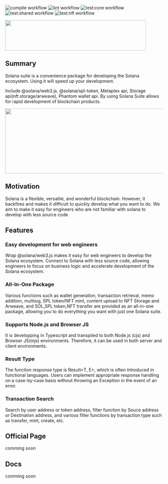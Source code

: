 ![compile workflow](https://github.com/atonoy/solana-suite/actions/workflows/compile.yml/badge.svg)
![lint workflow](https://github.com/atonoy/solana-suite/actions/workflows/lint.yml/badge.svg)
![test:core workflow](https://github.com/atonoy/solana-suite/actions/workflows/test-core.yml/badge.svg)
![test:shared workflow](https://github.com/atonoy/solana-suite/actions/workflows/test-shared.yml/badge.svg)
![test:nft workflow](https://github.com/atonoy/solana-suite/actions/workflows/test-nft.yml/badge.svg)

<img src="https://bafkreibksjy2sdskvcrrlse2lwbskasub36bspidube7rlozhrd7wssg6i.ipfs.nftstorage.link/" width="450" height="97" />


## Summary


Solana suite is a convenience package for developing the Solana ecosystem. Using it will speed up your development.

Include @solana/web3.js, @solana/spl-token, Metaplex api, Storage api(nft.storage/arweave), Phantom wallet api.
By using Solana Suite allows for rapid development of blockchain products.

<img src="https://bafkreibolz2wpbpamryvdlcmbqfrit2wyvpx3ayyrjplth2s32ugp5uk2m.ipfs.nftstorage.link/" width="954" height="207" />

## Motivation
Solana is a flexible, versatile, and wonderful blockchain. However, it backfires and makes it difficult to quickly develop what you want to do.
We aim to make it easy for engineers who are not familiar with solana to develop with less source code

## Features
### Easy development for web engineers
Wrap @solana/web3.js makes it easy for web engineers to develop the Solana ecosystem. Connect to Solana with less source code, allowing engineers to focus on business logic and accelerate development of the Solana ecosystem.

### All-In-One Package
Various functions such as wallet generation, transaction retrieval, memo addition, multisig, SPL token/NFT mint, content upload to NFT Storage and Arweave, and SOL,SPL token,NFT transfer are provided as an all-in-one package, allowing you to do everything you want with just one Solana suite.

### Supports Node.js and Browser JS
It is developping in Typescript and transpiled to both Node.js (cjs) and Browser JS(mjs) environments. Therefore, it can be used in both server and client environments.

### Result Type
The function response type is Result<T, E>, which is often introduced in functional languages. Users can implement appropriate response handling on a case-by-case basis without throwing an Exception in the event of an error.

### Transaction Search
Search by user address or token address, filter function by Souce address or Destination address, and various filter functions by transaction type such as transfer, mint, create, etc.

## Official Page
comming soon
## Docs
comming soon

